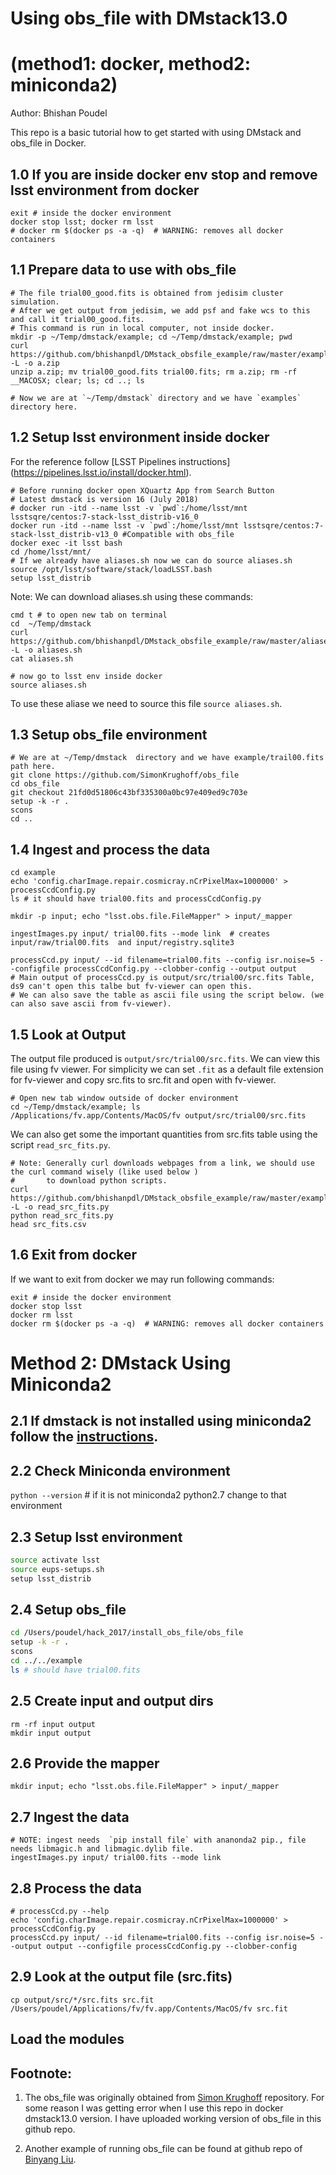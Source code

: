 # Using obs_file with DMstack13.0 
# (method1: docker, method2: miniconda2)
Author: Bhishan Poudel  

This repo is a basic tutorial how to get started with using DMstack and obs_file
in Docker.

## 1.0 If you are inside docker env stop and remove lsst environment from docker
```
exit # inside the docker environment
docker stop lsst; docker rm lsst  
# docker rm $(docker ps -a -q)  # WARNING: removes all docker containers
```

## 1.1 Prepare data to use with obs_file
```
# The file trial00_good.fits is obtained from jedisim cluster simulation.
# After we get output from jedisim, we add psf and fake wcs to this and call it trial00_good.fits.
# This command is run in local computer, not inside docker.
mkdir -p ~/Temp/dmstack/example; cd ~/Temp/dmstack/example; pwd
curl https://github.com/bhishanpdl/DMstack_obsfile_example/raw/master/example/trial00_good_fits.zip -L -o a.zip
unzip a.zip; mv trial00_good.fits trial00.fits; rm a.zip; rm -rf __MACOSX; clear; ls; cd ..; ls

# Now we are at `~/Temp/dmstack` directory and we have `examples` directory here.
```

## 1.2 Setup lsst environment inside docker
For the reference follow [LSST Pipelines instructions] (https://pipelines.lsst.io/install/docker.html).

```
# Before running docker open XQuartz App from Search Button
# Latest dmstack is version 16 (July 2018)
# docker run -itd --name lsst -v `pwd`:/home/lsst/mnt lsstsqre/centos:7-stack-lsst_distrib-v16_0
docker run -itd --name lsst -v `pwd`:/home/lsst/mnt lsstsqre/centos:7-stack-lsst_distrib-v13_0 #Compatible with obs_file
docker exec -it lsst bash
cd /home/lsst/mnt/
# If we already have aliases.sh now we can do source aliases.sh
source /opt/lsst/software/stack/loadLSST.bash
setup lsst_distrib
```

Note: We can download aliases.sh using these commands:
```
cmd t # to open new tab on terminal
cd  ~/Temp/dmstack
curl https://github.com/bhishanpdl/DMstack_obsfile_example/raw/master/aliases.sh -L -o aliases.sh
cat aliases.sh

# now go to lsst env inside docker
source aliases.sh
```

To use these aliase we need to source this file ```source aliases.sh```.

## 1.3 Setup obs_file environment
```
# We are at ~/Temp/dmstack  directory and we have example/trail00.fits path here.
git clone https://github.com/SimonKrughoff/obs_file
cd obs_file
git checkout 21fd0d51806c43bf335300a0bc97e409ed9c703e
setup -k -r .
scons
cd ..
```

## 1.4 Ingest and process the data
```
cd example
echo 'config.charImage.repair.cosmicray.nCrPixelMax=1000000' > processCcdConfig.py
ls # it should have trial00.fits and processCcdConfig.py

mkdir -p input; echo "lsst.obs.file.FileMapper" > input/_mapper

ingestImages.py input/ trial00.fits --mode link  # creates input/raw/trial00.fits  and input/registry.sqlite3

processCcd.py input/ --id filename=trial00.fits --config isr.noise=5 --configfile processCcdConfig.py --clobber-config --output output
# Main output of processCcd.py is output/src/trial00/src.fits Table, ds9 can't open this talbe but fv-viewer can open this.
# We can also save the table as ascii file using the script below. (we can also save ascii from fv-viewer).
```

## 1.5 Look at Output
The output file produced is `output/src/trial00/src.fits`.
We can view this file using fv viewer. For simplicity we can set `.fit` as a 
default file extension for fv-viewer and copy src.fits to src.fit and open with
fv-viewer.
```
# Open new tab window outside of docker environment
cd ~/Temp/dmstack/example; ls
/Applications/fv.app/Contents/MacOS/fv output/src/trial00/src.fits
 ```
 
 We can also get some the important quantities from src.fits table using the 
 script `read_src_fits.py`.
 
 ```
 # Note: Generally curl downloads webpages from a link, we should use the curl command wisely (like used below ) 
 #       to download python scripts.
 curl https://github.com/bhishanpdl/DMstack_obsfile_example/raw/master/example/read_src_fits.py -L -o read_src_fits.py
 python read_src_fits.py
 head src_fits.csv
 ```
## 1.6 Exit from docker
If we want to exit from docker we may run following commands:
```
exit # inside the docker environment
docker stop lsst  
docker rm lsst  
docker rm $(docker ps -a -q)  # WARNING: removes all docker containers
```

# Method 2: DMstack Using Miniconda2
## 2.1 If dmstack is not installed using miniconda2 follow the [instructions](https://pipelines.lsst.io/v/13-0/install/conda.html).

## 2.2 Check Miniconda environment
`python --version` # if it is not miniconda2 python2.7 change to that environment

## 2.3 Setup lsst environment
```bash
source activate lsst
source eups-setups.sh
setup lsst_distrib
```

## 2.4 Setup obs_file
```bash
cd /Users/poudel/hack_2017/install_obs_file/obs_file
setup -k -r .
scons
cd ../../example
ls # should have trial00.fits
```

## 2.5 Create input and output dirs
```
rm -rf input output
mkdir input output
```

## 2.6 Provide the mapper
```
mkdir input; echo "lsst.obs.file.FileMapper" > input/_mapper
```

## 2.7 Ingest the data
```
# NOTE: ingest needs  `pip install file` with ananonda2 pip., file needs libmagic.h and libmagic.dylib file.
ingestImages.py input/ trial00.fits --mode link
```

## 2.8 Process the data
```
# processCcd.py --help
echo 'config.charImage.repair.cosmicray.nCrPixelMax=1000000' > processCcdConfig.py
processCcd.py input/ --id filename=trial00.fits --config isr.noise=5 --output output --configfile processCcdConfig.py --clobber-config
```

## 2.9 Look at the output file (src.fits)
```
cp output/src/*/src.fits src.fit
/Users/poudel/Applications/fv/fv.app/Contents/MacOS/fv src.fit
```

## Load the modules

## Footnote:
1. The obs_file was originally obtained from [Simon Krughoff](https://github.com/SimonKrughoff/obs_file/tree/tickets/DM-6924)
repository. For some reason I was getting error when I use
this repo in docker dmstack13.0 version. 
I have uploaded working version of obs_file in this github repo.

2. Another example of running obs_file can be found at github repo of [Binyang Liu](https://github.com/rbliu/Memo-Linux/blob/master/how_to_run_obs_file.md).
